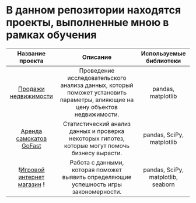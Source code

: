 # В данном репозитории находятся проекты, выполненные мною в рамках обучения 

| Название проекта       | Описание                                                                                    | Используемые библиотеки     |
| :--------------------: | :---------------------:                                                                     |:---------------------------:|
| [Продажи недвижимости](https://github.com/endjphilip/projects/tree/main/apart_sales) | Проведение исследовательского анализа данных, который поможет установить параметры, влияющие на цену объектов недвижимости. | pandas, matplotlib |
| [Аренда самокатов GoFast](https://github.com/endjphilip/projects/tree/main/GoFast) | Статистический анализ данных и проверка некоторых гипотез, которые могут помочь бизнесу вырасти. | pandas, SciPy, matplotlib |
| **!**[Игровой интернет магазин](https://github.com/endjphilip/projects/tree/main/Stream4ik) **!** | Работа с данными, которая поможет выявить определяющие успешность игры закономерности. | pandas, SciPy, matplotlib, seaborn
